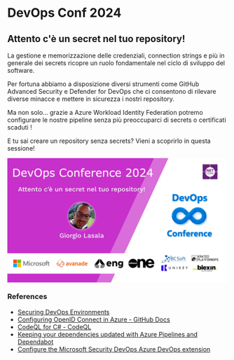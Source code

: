 # DevOps Conf 2024

## Attento c'è un secret nel tuo repository!

La gestione e memorizzazione delle credenziali, connection strings e più in generale dei secrets ricopre un ruolo fondamentale nel ciclo di sviluppo del software.

Per fortuna abbiamo a disposizione diversi strumenti come GitHub Advanced Security e Defender for DevOps che ci consentono di rilevare diverse minacce e mettere in sicurezza i nostri repository.

Ma non solo… grazie a Azure Workload Identity Federation potremo configurare le nostre pipeline senza più preoccuparci di secrets o certificati scaduti !

E tu sai creare un repository senza secrets? Vieni a scoprirlo in questa sessione!

<a href="https://devopsconf.dotnetdev.it/" target="_blank">
  <img align="center" src="https://raw.githubusercontent.com/DevOpsConf2024/.github/main/profile/room1_14_00.jpeg" />
</a>

### References

- [Securing DevOps Environments](https://www.linkedin.com/pulse/securing-enterprise-devops-environments-new-ebook-sogeti-reijnen)
- [Configuring OpenID Connect in Azure - GitHub Docs](https://docs.github.com/en/actions/deployment/security-hardening-your-deployments/configuring-openid-connect-in-azure)
- [CodeQL for C# - CodeQL](https://codeql.github.com/docs/codeql-language-guides/codeql-for-csharp/)
- [Keeping your dependencies updated with Azure Pipelines and Dependabot](https://techcommunity.microsoft.com/t5/azure-devops-blog/keeping-your-dependencies-updated-with-azure-pipelines-and/ba-p/3590020)
- [Configure the Microsoft Security DevOps Azure DevOps extension](https://learn.microsoft.com/en-us/azure/defender-for-cloud/azure-devops-extension)
